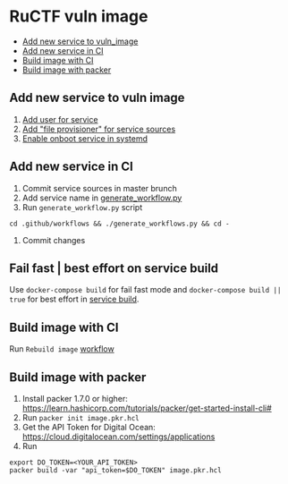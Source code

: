 # RuCTF vuln image

* [Add new service to vuln_image](#Add-new-service-to-vuln-image)
* [Add new service in CI](#Add-new-service-in-CI)
* [Build image with CI](#Build-image-with-CI)
* [Build image with packer](#Build-image-with-packer)

## Add new service to vuln image

1. [Add user for service](https://github.com/HackerDom/ructf-finals-2023/blob/d310ee35ae48326951e6f617efcbb8d2ea0385b8/vuln_image/image.pkr.hcl#L59)
1. [Add "file provisioner" for service sources](https://github.com/HackerDom/ructf-finals-2023/blob/d310ee35ae48326951e6f617efcbb8d2ea0385b8/vuln_image/image.pkr.hcl#L94)
1. [Enable onboot service in systemd](https://github.com/HackerDom/ructf-finals-2023/blob/d310ee35ae48326951e6f617efcbb8d2ea0385b8/vuln_image/image.pkr.hcl#L101)

## Add new service in CI

1. Commit service sources in master brunch
1. Add service name in [generate_workflow.py](https://github.com/HackerDom/ructf-finals-2023/blob/f9f23675160c61c9c6479fac014484d918553f47/.github/workflows/generate_workflows.py#L7)
1. Run `generate_workflow.py` script
  ```shell
  cd .github/workflows && ./generate_workflows.py && cd -
  ```
1. Commit changes

## Fail fast | best effort on service build

Use `docker-compose build` for fail fast mode and `docker-compose build || true` for best effort in [service build](https://github.com/HackerDom/ructf-finals-2023/blob/d310ee35ae48326951e6f617efcbb8d2ea0385b8/vuln_image/image.pkr.hcl#L104).

## Build image with CI

Run `Rebuild image` [workflow](https://github.com/HackerDom/ructf-finals-2023/actions/workflows/rebuild_image.yml)

## Build image with packer

1. Install packer 1.7.0 or higher: https://learn.hashicorp.com/tutorials/packer/get-started-install-cli#
1. Run `packer init image.pkr.hcl`
1. Get the API Token for Digital Ocean: https://cloud.digitalocean.com/settings/applications
1. Run
```shell
export DO_TOKEN=<YOUR_API_TOKEN>
packer build -var "api_token=$DO_TOKEN" image.pkr.hcl
```
